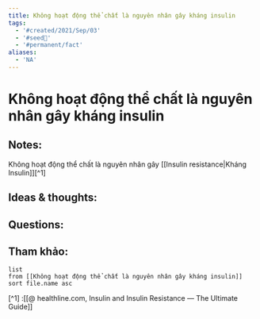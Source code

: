 ```yaml
---
title: Không hoạt động thể chất là nguyên nhân gây kháng insulin
tags:
  - '#created/2021/Sep/03'
  - '#seed🥜'
  - '#permanent/fact'
aliases:
  - 'NA'
---
```

# Không hoạt động thể chất là nguyên nhân gây kháng insulin

## Notes:
Không hoạt động thể chất là nguyên nhân gây [[Insulin resistance|Kháng Insulin]][^1]

## Ideas & thoughts:

## Questions:


## Tham khảo:
```dataview
list
from [[Không hoạt động thể chất là nguyên nhân gây kháng insulin]]
sort file.name asc
```
[^1] :[[@ healthline.com, Insulin and Insulin Resistance — The Ultimate Guide]]